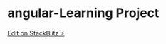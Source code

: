# angular-Learning Project

[Edit on StackBlitz ⚡️](https://stackblitz.com/edit/angular-eq5yvz-sbbh8u)
